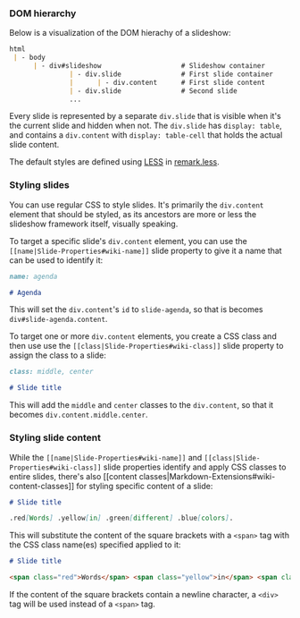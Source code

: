 ### DOM hierarchy

Below is a visualization of the DOM hierachy of a slideshow:

```markdown
html
 | - body
      | - div#slideshow                    # Slideshow container
               | - div.slide               # First slide container
               |      | - div.content      # First slide content
               | - div.slide               # Second slide
               ...
```

Every slide is represented by a separate `div.slide` that is visible when it's the current slide and hidden when not. The `div.slide` has `display: table`, and contains a `div.content` with `display: table-cell` that holds the actual slide content.

The default styles are defined using [LESS](http://lesscss.org/) in [remark.less](https://github.com/gnab/remark/blob/master/src/remark.less).

### Styling slides

You can use regular CSS to style slides. It's primarily the `div.content` element that should be styled, as its ancestors are more or less the slideshow framework itself, visually speaking.

To target a specific slide's `div.content` element, you can use the `[[name|Slide-Properties#wiki-name]]` slide property to give it a name that can be used to identify it:

```markdown
name: agenda

# Agenda
```

This will set the `div.content`'s `id` to `slide-agenda`, so that is becomes `div#slide-agenda.content`.

To target one or more `div.content` elements, you create a CSS class and then use use the `[[class|Slide-Properties#wiki-class]]` slide property to assign the class to a slide:

```markdown
class: middle, center

# Slide title
```

This will add the `middle` and `center` classes to the `div.content`, so that it becomes `div.content.middle.center`.

### Styling slide content

While the `[[name|Slide-Properties#wiki-name]]` and `[[class|Slide-Properties#wiki-class]]` slide properties  identify and apply CSS classes to entire slides, there's also [[content classes|Markdown-Extensions#wiki-content-classes]] for styling specific content of a slide:

```markdown
# Slide title

.red[Words] .yellow[in] .green[different] .blue[colors].
```

This will substitute the content of the square brackets with a `<span>` tag with the CSS class name(es) specified applied to it:

```markdown
# Slide title

<span class="red">Words</span> <span class="yellow">in</span> <span class="green">different</span> <span class="blue">colors</span.>
```

If the content of the square brackets contain a newline character, a `<div>` tag will be used instead of a `<span>` tag.